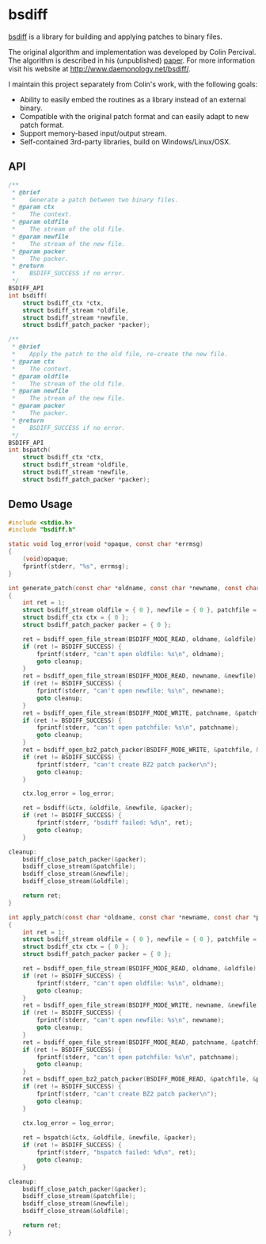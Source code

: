 # bsdiff

[bsdiff](https://github.com/zhuyie/bsdiff) is a library for building and applying patches to binary files.

The original algorithm and implementation was developed by Colin Percival. The algorithm is described in his (unpublished) [paper](https://www.daemonology.net/papers/bsdiff.pdf). For more information visit his website at <http://www.daemonology.net/bsdiff/>.

I maintain this project separately from Colin's work, with the following goals:
* Ability to easily embed the routines as a library instead of an external binary.
* Compatible with the original patch format and can easily adapt to new patch format.
* Support memory-based input/output stream.
* Self-contained 3rd-party libraries, build on Windows/Linux/OSX.

## API
```c
/**
 * @brief
 *    Generate a patch between two binary files.
 * @param ctx
 *    The context.
 * @param oldfile
 *    The stream of the old file.
 * @param newfile
 *    The stream of the new file.
 * @param packer
 *    The packer.
 * @return
 *    BSDIFF_SUCCESS if no error.
 */
BSDIFF_API
int bsdiff(
	struct bsdiff_ctx *ctx,
	struct bsdiff_stream *oldfile, 
	struct bsdiff_stream *newfile, 
	struct bsdiff_patch_packer *packer);

/**
 * @brief
 *    Apply the patch to the old file, re-create the new file.
 * @param ctx
 *    The context.
 * @param oldfile
 *    The stream of the old file.
 * @param newfile
 *    The stream of the new file.
 * @param packer
 *    The packer.
 * @return
 *    BSDIFF_SUCCESS if no error.
 */
BSDIFF_API
int bspatch(
	struct bsdiff_ctx *ctx,
	struct bsdiff_stream *oldfile, 
	struct bsdiff_stream *newfile,
	struct bsdiff_patch_packer *packer);
```

## Demo Usage
```c
#include <stdio.h>
#include "bsdiff.h"

static void log_error(void *opaque, const char *errmsg)
{
	(void)opaque;
	fprintf(stderr, "%s", errmsg);
}

int generate_patch(const char *oldname, const char *newname, const char *patchname)
{
	int ret = 1;
	struct bsdiff_stream oldfile = { 0 }, newfile = { 0 }, patchfile = { 0 };
	struct bsdiff_ctx ctx = { 0 };
	struct bsdiff_patch_packer packer = { 0 };

	ret = bsdiff_open_file_stream(BSDIFF_MODE_READ, oldname, &oldfile);
	if (ret != BSDIFF_SUCCESS) {
		fprintf(stderr, "can't open oldfile: %s\n", oldname);
		goto cleanup;
	}
	ret = bsdiff_open_file_stream(BSDIFF_MODE_READ, newname, &newfile);
	if (ret != BSDIFF_SUCCESS) {
		fprintf(stderr, "can't open newfile: %s\n", newname);
		goto cleanup;
	}
	ret = bsdiff_open_file_stream(BSDIFF_MODE_WRITE, patchname, &patchfile);
	if (ret != BSDIFF_SUCCESS) {
		fprintf(stderr, "can't open patchfile: %s\n", patchname);
		goto cleanup;
	}
	ret = bsdiff_open_bz2_patch_packer(BSDIFF_MODE_WRITE, &patchfile, &packer);
	if (ret != BSDIFF_SUCCESS) {
		fprintf(stderr, "can't create BZ2 patch packer\n");
		goto cleanup;
	}

	ctx.log_error = log_error;

	ret = bsdiff(&ctx, &oldfile, &newfile, &packer);
	if (ret != BSDIFF_SUCCESS) {
		fprintf(stderr, "bsdiff failed: %d\n", ret);
		goto cleanup;
	}

cleanup:
	bsdiff_close_patch_packer(&packer);
	bsdiff_close_stream(&patchfile);
	bsdiff_close_stream(&newfile);
	bsdiff_close_stream(&oldfile);

	return ret;
}

int apply_patch(const char *oldname, const char *newname, const char *patchname)
{
	int ret = 1;
	struct bsdiff_stream oldfile = { 0 }, newfile = { 0 }, patchfile = { 0 };
	struct bsdiff_ctx ctx = { 0 };
	struct bsdiff_patch_packer packer = { 0 };

	ret = bsdiff_open_file_stream(BSDIFF_MODE_READ, oldname, &oldfile);
	if (ret != BSDIFF_SUCCESS) {
		fprintf(stderr, "can't open oldfile: %s\n", oldname);
		goto cleanup;
	}
	ret = bsdiff_open_file_stream(BSDIFF_MODE_WRITE, newname, &newfile);
	if (ret != BSDIFF_SUCCESS) {
		fprintf(stderr, "can't open newfile: %s\n", newname);
		goto cleanup;
	}
	ret = bsdiff_open_file_stream(BSDIFF_MODE_READ, patchname, &patchfile);
	if (ret != BSDIFF_SUCCESS) {
		fprintf(stderr, "can't open patchfile: %s\n", patchname);
		goto cleanup;
	}
	ret = bsdiff_open_bz2_patch_packer(BSDIFF_MODE_READ, &patchfile, &packer);
	if (ret != BSDIFF_SUCCESS) {
		fprintf(stderr, "can't create BZ2 patch packer\n");
		goto cleanup;
	}

	ctx.log_error = log_error;
	
	ret = bspatch(&ctx, &oldfile, &newfile, &packer);
	if (ret != BSDIFF_SUCCESS) {
		fprintf(stderr, "bspatch failed: %d\n", ret);
		goto cleanup;
	}

cleanup:
	bsdiff_close_patch_packer(&packer);
	bsdiff_close_stream(&patchfile);
	bsdiff_close_stream(&newfile);
	bsdiff_close_stream(&oldfile);

	return ret;
}
```
